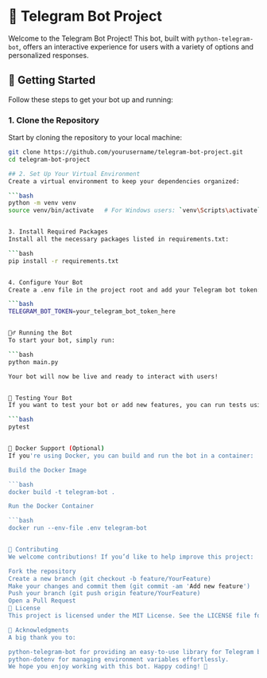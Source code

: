 # 🧩 Telegram Bot Project

Welcome to the Telegram Bot Project! This bot, built with `python-telegram-bot`, offers an interactive experience for users with a variety of options and personalized responses.

## 🚀 Getting Started

Follow these steps to get your bot up and running:

### 1. Clone the Repository

Start by cloning the repository to your local machine:

```bash
git clone https://github.com/yourusername/telegram-bot-project.git
cd telegram-bot-project

## 2. Set Up Your Virtual Environment
Create a virtual environment to keep your dependencies organized:

```bash
python -m venv venv
source venv/bin/activate   # For Windows users: `venv\Scripts\activate`


3. Install Required Packages
Install all the necessary packages listed in requirements.txt:

```bash
pip install -r requirements.txt


4. Configure Your Bot
Create a .env file in the project root and add your Telegram bot token:

```bash
TELEGRAM_BOT_TOKEN=your_telegram_bot_token_here


🏃‍♂️ Running the Bot
To start your bot, simply run:

```bash
python main.py

Your bot will now be live and ready to interact with users!


🧪 Testing Your Bot
If you want to test your bot or add new features, you can run tests using pytest:

```bash
pytest


🐳 Docker Support (Optional)
If you're using Docker, you can build and run the bot in a container:

Build the Docker Image

```bash
docker build -t telegram-bot .

Run the Docker Container

```bash
docker run --env-file .env telegram-bot


🌟 Contributing
We welcome contributions! If you’d like to help improve this project:

Fork the repository
Create a new branch (git checkout -b feature/YourFeature)
Make your changes and commit them (git commit -am 'Add new feature')
Push your branch (git push origin feature/YourFeature)
Open a Pull Request
📝 License
This project is licensed under the MIT License. See the LICENSE file for details.

🙌 Acknowledgments
A big thank you to:

python-telegram-bot for providing an easy-to-use library for Telegram bots.
python-dotenv for managing environment variables effortlessly.
We hope you enjoy working with this bot. Happy coding! 🚀
